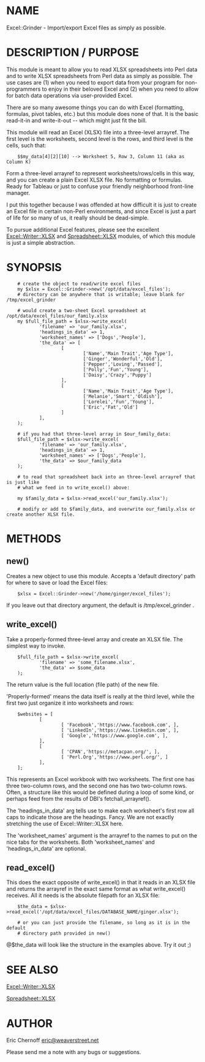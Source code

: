 # NAME

Excel::Grinder - Import/export Excel files as simply as possible.

# DESCRIPTION / PURPOSE

This module is meant to allow you to read XLSX spreadsheets into Perl data
and to write XLSX spreadsheets from Perl data as simply as possible. 
The use cases are (1) when you need to export data from your program for 
non-programmers to enjoy in their beloved Excel and (2) when you need to allow
for batch data operations via user-provided Excel.

There are so many awesome things you can do with Excel (formatting, formulas, 
pivot tables, etc.) but this module does none of that.  It is the basic read-it-in 
and write-it-out -- which might just fit the bill.

This module will read an Excel (XLSX) file into a three-level arrayref.  The first
level is the worksheets, second level is the rows, and third level is the cells, such that:

        $$my_data[4][2][10] --> Worksheet 5, Row 3, Column 11 (aka as Column K)
        

Form a three-level arrayref to represent worksheets/rows/cells in this way, and you can create
a plain Excel XLSX file.  No formatting or formulas.  Ready for Tableau or just to confuse
your friendly neighborhood front-line manager.

I put this together because I was offended at how difficult it is just to create an Excel
file in certain non-Perl environments, and since Excel is just a part of life for so many of us,
it really should be dead-simple.

To pursue additional Excel features, please see the excellent [Excel::Writer::XLSX](https://metacpan.org/pod/Excel%3A%3AWriter%3A%3AXLSX) and 
[Spreadsheet::XLSX](https://metacpan.org/pod/Spreadsheet%3A%3AXLSX) modules, of which this module is just a simple abstraction.

# SYNOPSIS

        # create the object to read/write excel files
        my $xlsx = Excel::Grinder->new('/opt/data/excel_files'); 
        # directory can be anywhere that is writable; leave blank for /tmp/excel_grinder

        # would create a two-sheet Excel spreadsheet at /opt/data/excel_files/our_family.xlsx
        my $full_file_path = $xlsx->write_excel(
                'filename' => 'our_family.xlsx',
                'headings_in_data' => 1,
                'worksheet_names' => ['Dogs','People'],
                'the_data' => [
                        [
                                ['Name','Main Trait','Age Type'],
                                ['Ginger','Wonderful','Old'],
                                ['Pepper','Loving','Passed'],
                                ['Polly','Fun','Young'],
                                ['Daisy','Crazy','Puppy']
                        ],
                        [
                                ['Name','Main Trait','Age Type'],
                                ['Melanie','Smart','Oldish'],
                                ['Lorelei','Fun','Young'],
                                ['Eric','Fat','Old']
                        ]
                ],
        );      
        
        # if you had that three-level array in $our_family_data:
        $full_file_path = $xlsx->write_excel(
                'filename' => 'our_family.xlsx',
                'headings_in_data' => 1,
                'worksheet_names' => ['Dogs','People'], 
                'the_data' => $our_family_data
        );
        
        # to read that spreadsheet back into an three-level arrayref that is just like
        # what we feed in to write_excel() above:
        
        my $family_data = $xlsx->read_excel('our_family.xlsx');

        # modify or add to $family_data, and overwrite our_family.xlsx or create another XLSX file.

# METHODS

## new()

Creates a new object to use this module.  Accepts a 'default directory' path for where
to save or load the Excel files:

        $xlsx = Excel::Grinder->new('/home/ginger/excel_files');
        

If you leave out that directory argument, the default is /tmp/excel\_grinder .

## write\_excel()

Take a properly-formed three-level array and create an XLSX file.  The simplest
way to invoke.

        $full_file_path = $xlsx->write_excel(
                'filename' => 'some_filename.xlsx',
                'the_data' => $some_data
        );
        

The return value is the full location (file path) of the new file.

'Properly-formed' means the data itself is really at the third level,
while the first two just organize it into worksheets and rows:

        $websites = [
                [
                        [ 'Facebook','https://www.facebook.com', ],
                        [ 'LinkedIn','https://www.linkedin.com', ],
                        [ 'Google','https://www.google.com', ],
                ],
                [
                        [ 'CPAN','https://metacpan.org/', ],
                        [ 'Perl.Org','https://www.perl.org/', ]
                ],
        ];
        

This represents an Excel workbook with two worksheets.  The first one has three two-column rows,
and the second one has two two-column rows.  Often, a structure like this would be defined 
during a loop of some kind, or perhaps feed from the results of DBI's fetchall\_arrayref().

The 'headings\_in\_data' arg tells use to make each worksheet's first row all caps to 
indicate those are the headings.  Fancy.  We are not exactly stretching the use of 
Excel::Writer::XLSX here.

The 'worksheet\_names' argument is the arrayref to the names to put on the nice tabs 
for the worksheets.  Both 'worksheet\_names' and 'headings\_in\_data' are optional.

## read\_excel()

This does the exact opposite of write\_excel() in that it reads in an XLSX
file and returns the arrayref in the exact same format as what write\_excel()
receives.  All it needs is the absolute filepath for an XLSX file:

        $the_data = $xlsx->read_excel('/opt/data/excel_files/DATABASE_NAME/ginger.xlsx');

        # or you can just provide the filename, so long as it is in the default
        # directory path provided in new()

@$the\_data will look like the structure in the examples above.  Try it out ;)

# SEE ALSO

[Excel::Writer::XLSX](https://metacpan.org/pod/Excel%3A%3AWriter%3A%3AXLSX) 

[Spreadsheet::XLSX](https://metacpan.org/pod/Spreadsheet%3A%3AXLSX)

# AUTHOR

Eric Chernoff <eric@weaverstreet.net>

Please send me a note with any bugs or suggestions.
